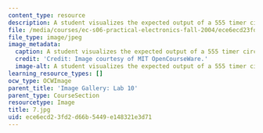 ```yaml
---
content_type: resource
description: A student visualizes the expected output of a 555 timer circuit.
file: /media/courses/ec-s06-practical-electronics-fall-2004/ece6ecd23fd2d66b5449e148321e3d71_7.jpg
file_type: image/jpeg
image_metadata:
  caption: A student visualizes the expected output of a 555 timer circuit.
  credit: 'Credit: Image courtesy of MIT OpenCourseWare.'
  image-alt: A student visualizes the expected output of a 555 timer circuit.
learning_resource_types: []
ocw_type: OCWImage
parent_title: 'Image Gallery: Lab 10'
parent_type: CourseSection
resourcetype: Image
title: 7.jpg
uid: ece6ecd2-3fd2-d66b-5449-e148321e3d71
---
```


